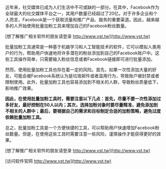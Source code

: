 近年来，社交媒体已成为人们生活中不可或缺的一部分。在其中，Facebook作为全球最大的社交媒体平台之一，其用户数量已经超过了20亿。对于许多企业和个人而言，Facebook是一个获取流量和推广产品、服务的重要渠道。因此，越来越多的人开始使用批量加粉工具来增加自己的Facebook粉丝数量。

[想了解推广相关软件的朋友请登录 http://www.vst.tw](http://www.vst.tw)

批量加粉工具通常是一种基于机器学习和人工智能技术的软件，它可以模拟人类用户的行为，帮助用户快速地将许多潜在的粉丝添加到自己的Facebook账户中。这些工具操作简单，只需要输入粉丝信息或者Facebook链接即可进行批量添加。

然而，使用批量加粉工具也存在着一定的风险。首先，如果一次性添加大量的好友，可能会被Facebook系统认为是垃圾邮件或者滥用行为，导致账户被封禁或者限制使用。此外，批量加粉工具也容易添加到不相关的人群，导致粉丝质量低下，影响推广效果。

**因此，在使用批量加粉工具时，需要注意以下几点：首先，尽量不要一次性添加过多好友，最好控制在50人以内；其次，选择加粉对象时要尽量精准，避免添加到不相关的人群中；最后，要根据自己的需求和目标制定合适的加粉策略，避免过度依赖批量加粉工具。**

总之，批量加粉工具是一个方便快捷的工具，可以帮助用户快速增加Facebook粉丝数量。但是，在使用这些工具时需要注意一些风险，谨慎操作才能获得更好的效果。

[想了解推广相关软件的朋友请登录 http://www.vst.tw](http://www.vst.tw)


[访问软件官网 http://www.vst.tw](http://www.vst.tw)
